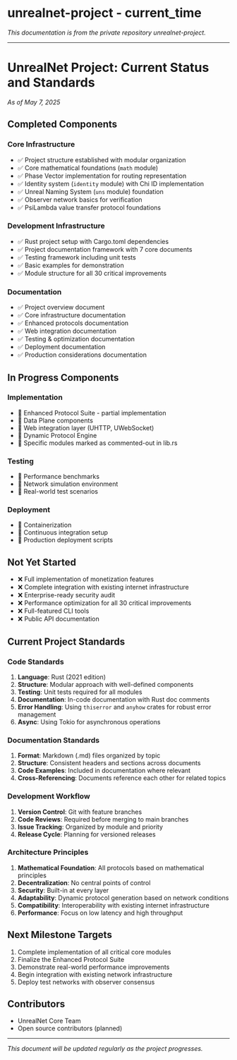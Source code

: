# unrealnet-project - current_time

*This documentation is from the private repository unrealnet-project.*

---

# UnrealNet Project: Current Status and Standards
*As of May 7, 2025*

## Completed Components

### Core Infrastructure
- ✅ Project structure established with modular organization
- ✅ Core mathematical foundations (`math` module)
- ✅ Phase Vector implementation for routing representation
- ✅ Identity system (`identity` module) with Chi ID implementation
- ✅ Unreal Naming System (`uns` module) foundation
- ✅ Observer network basics for verification
- ✅ PsiLambda value transfer protocol foundations

### Development Infrastructure
- ✅ Rust project setup with Cargo.toml dependencies
- ✅ Project documentation framework with 7 core documents
- ✅ Testing framework including unit tests
- ✅ Basic examples for demonstration
- ✅ Module structure for all 30 critical improvements

### Documentation
- ✅ Project overview document
- ✅ Core infrastructure documentation
- ✅ Enhanced protocols documentation
- ✅ Web integration documentation
- ✅ Testing & optimization documentation
- ✅ Deployment documentation
- ✅ Production considerations documentation

## In Progress Components

### Implementation
- 🔄 Enhanced Protocol Suite - partial implementation
- 🔄 Data Plane components
- 🔄 Web integration layer (UHTTP, UWebSocket)
- 🔄 Dynamic Protocol Engine
- 🔄 Specific modules marked as commented-out in lib.rs

### Testing
- 🔄 Performance benchmarks
- 🔄 Network simulation environment
- 🔄 Real-world test scenarios

### Deployment
- 🔄 Containerization
- 🔄 Continuous integration setup
- 🔄 Production deployment scripts

## Not Yet Started
- ❌ Full implementation of monetization features
- ❌ Complete integration with existing internet infrastructure
- ❌ Enterprise-ready security audit
- ❌ Performance optimization for all 30 critical improvements
- ❌ Full-featured CLI tools
- ❌ Public API documentation

## Current Project Standards

### Code Standards
1. **Language**: Rust (2021 edition)
2. **Structure**: Modular approach with well-defined components
3. **Testing**: Unit tests required for all modules
4. **Documentation**: In-code documentation with Rust doc comments
5. **Error Handling**: Using `thiserror` and `anyhow` crates for robust error management
6. **Async**: Using Tokio for asynchronous operations

### Documentation Standards
1. **Format**: Markdown (.md) files organized by topic
2. **Structure**: Consistent headers and sections across documents
3. **Code Examples**: Included in documentation where relevant
4. **Cross-Referencing**: Documents reference each other for related topics

### Development Workflow
1. **Version Control**: Git with feature branches
2. **Code Reviews**: Required before merging to main branches
3. **Issue Tracking**: Organized by module and priority
4. **Release Cycle**: Planning for versioned releases

### Architecture Principles
1. **Mathematical Foundation**: All protocols based on mathematical principles
2. **Decentralization**: No central points of control
3. **Security**: Built-in at every layer
4. **Adaptability**: Dynamic protocol generation based on network conditions
5. **Compatibility**: Interoperability with existing internet infrastructure
6. **Performance**: Focus on low latency and high throughput

## Next Milestone Targets
1. Complete implementation of all critical core modules
2. Finalize the Enhanced Protocol Suite
3. Demonstrate real-world performance improvements
4. Begin integration with existing network infrastructure
5. Deploy test networks with observer consensus

## Contributors
- UnrealNet Core Team
- Open source contributors (planned)

---

*This document will be updated regularly as the project progresses.*
